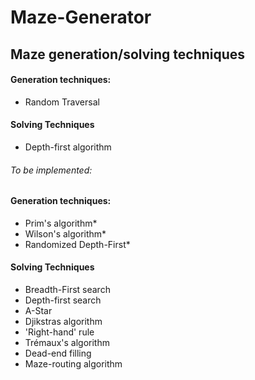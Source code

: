 # Maze-Generator
## Maze generation/solving techniques  
  
#### Generation techniques:  
- Random Traversal  
  
#### Solving Techniques  
- Depth-first algorithm  
  
###### To be implemented:  

#### Generation techniques:  
- Prim's algorithm*  
- Wilson's algorithm*  
- Randomized Depth-First*  
  
#### Solving Techniques  
- Breadth-First search  
- Depth-first search  
- A-Star  
- Djikstras algorithm  
- 'Right-hand' rule 
- Trémaux's algorithm  
- Dead-end filling  
- Maze-routing algorithm  
  